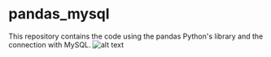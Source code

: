 # pandas_mysql
This repository contains the code using the pandas Python's library and the connection with MySQL.
![alt text](https://github.com/jorgearreguinp/pandas_mysql/blob/main/image_one.png?raw=true)
